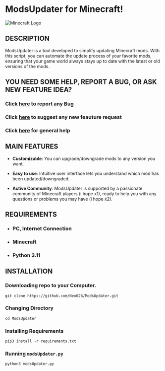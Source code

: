 # <span color=green>ModsUpdater for Minecraft!</span>

![Minecraft Logo](https://i.imgur.com/pjtn1Dm.jpg)

## <span color=green>DESCRIPTION</span>

ModsUpdater is a tool developed to simplify updating Minecraft mods. With this script, you can automate the update process of your favorite mods, ensuring that your game world always stays up to date with the latest or old versions of the mods.

## <span color=green>YOU NEED SOME HELP, REPORT A BUG, OR ASK NEW FEATURE IDEA?</span>
### Click <a href="https://github.com/Nex026/ModsUpdater/issues/new?assignees=&labels=&projects=&template=bug_report.md&title=" color=red>here</a> to report any Bug
### Click <a href="https://github.com/Nex026/ModsUpdater/issues/new?assignees=&labels=&projects=&template=feature_request.md&title=" color=cyan>here</a> to suggest any new feauture request
### Click <a href="https://github.com/Nex026/ModsUpdater/issues/new?assignees=&labels=&projects=&template=feature_request.md&title=" color=yellow>here</a> for general help

## <span color=green>MAIN FEATURES</span>

- **Customizable**: You can upgrade/downgrade mods to any version you want.

- **Easy to use**: Intuitive user interface lets you understand which mod has been updated/downgraded.

- **Active Community**: ModsUpdater is supported by a passionate community of Minecraft players (i hope x1), ready to help you with any questions or problems you may have (i hope x2).

## <span color=green>REQUIREMENTS</span>
- ### PC, Internet Connection
- ### Minecraft
- ### Python 3.11

## <span color=green>INSTALLATION</span>

### Downloading repo to your Computer.

```shell
git clone https://github.com/Nex026/ModsUpdater.git
```

### Changing Directory

```shell
cd ModsUpdater
```

### Installing Requirements

```shell
pip3 install -r requirements.txt
```

### Running `modsUpdater.py`

```shell
python3 modsUpdater.py
```
